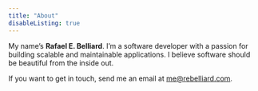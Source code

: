 ```yaml
---
title: "About"
disableListing: true
---
```


My name’s **Rafael E. Belliard**. I’m a software developer with a passion for building scalable and maintainable applications. I believe software should be beautiful from the inside out.

If you want to get in touch, send me an email at [me@rebelliard.com](mailto:me@rebelliard.com?subject=Hello).
